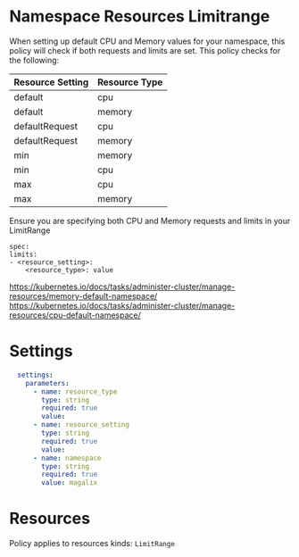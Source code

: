 # Namespace Resources Limitrange

When setting up default CPU and Memory values for your namespace, this policy will check if both requests and limits are set. This policy checks for the following:

| Resource Setting | Resource Type  |
|---|---|
|  default | cpu  |
|  default  | memory  |
|  defaultRequest |  cpu |
|  defaultRequest | memory  |
|  min | memory  |
|  min | cpu  |
|  max | cpu |
|  max | memory  |


Ensure you are specifying both CPU and Memory requests and limits in your LimitRange
```
spec:
limits:
- <resource_setting>:
    <resource_type>: value
```

https://kubernetes.io/docs/tasks/administer-cluster/manage-resources/memory-default-namespace/
https://kubernetes.io/docs/tasks/administer-cluster/manage-resources/cpu-default-namespace/


# Settings
```yaml
  settings:
    parameters:
      - name: resource_type
        type: string
        required: true
        value:
      - name: resource_setting
        type: string
        required: true
        value:
      - name: namespace
        type: string
        required: true
        value: magalix
```

# Resources
Policy applies to resources kinds:
`LimitRange`

